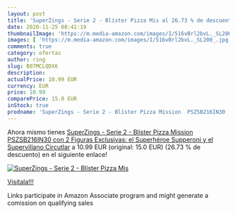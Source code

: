 ```yaml
---
layout: post
title: 'SuperZings - Serie 2 - Blíster Pizza Mis al 26.73 % de descuento'
date: 2020-11-25 08:41:19
thumbnailImage: 'https://m.media-amazon.com/images/I/516vBrl2bvL._SL200_.jpg'
images: [ 'https://m.media-amazon.com/images/I/516vBrl2bvL._SL200_.jpg' ]
comments: true
category: ofertas
author: ring
slug: B07MCLQDX6
description:
actualPrice: 10.99 EUR
currency: EUR
price: 10.99
comparePrice: 15.0 EUR
inStock: true
prodname: 'SuperZings - Serie 2 - Blíster Pizza Mission  PSZSB216IN30  con 2 Figuras Exclusivas: el Superhéroe Supperoni y el Supervillano Circutlar'
---
```


Ahora mismo tienes [SuperZings - Serie 2 - Blíster Pizza Mission  PSZSB216IN30  con 2 Figuras Exclusivas: el Superhéroe Supperoni y el Supervillano Circutlar](https://www.amazon.es/dp/B07MCLQDX6/?tag=tolees-21) a 10.99 EUR (original: 15.0 EUR) (26.73 %  de descuento) en el siguiente enlace!

[![SuperZings - Serie 2 - Blíster Pizza Mis](https://m.media-amazon.com/images/I/516vBrl2bvL._SL200_.jpg)](https://www.amazon.es/dp/B07MCLQDX6/?tag=tolees-21)

[Visítala!!!](https://www.amazon.es/dp/B07MCLQDX6/?tag=tolees-21)

Links participate in Amazon Associate program and might generate a comission on qualifying sales
